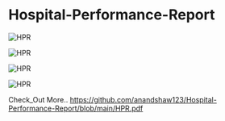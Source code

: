 # Hospital-Performance-Report



![HPR](https://github.com/user-attachments/assets/9f0d0a31-54c0-4f0e-babe-819ba8f50ee7)



![HPR](https://github.com/user-attachments/assets/683e1bc0-1e78-473a-bc88-0b68a0b9f4d8)





![HPR](https://github.com/user-attachments/assets/1abb026e-3541-472c-ac50-19c860f144fb)



![HPR](https://github.com/user-attachments/assets/82ea3396-0398-48a8-b860-e7af84271fdb)



Check_Out More.. https://github.com/anandshaw123/Hospital-Performance-Report/blob/main/HPR.pdf
